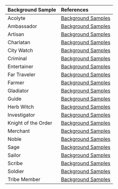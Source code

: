 | Background Sample | References |
|:-----|:----------|
| Acolyte | [Background Samples](https://lolindhir.github.io/PnP/rules/creation/character_creation/backgrounds/backgrounds_samples) |
| Ambassador | [Background Samples](https://lolindhir.github.io/PnP/rules/creation/character_creation/backgrounds/backgrounds_samples) |
| Artisan | [Background Samples](https://lolindhir.github.io/PnP/rules/creation/character_creation/backgrounds/backgrounds_samples) |
| Charlatan | [Background Samples](https://lolindhir.github.io/PnP/rules/creation/character_creation/backgrounds/backgrounds_samples) |
| City Watch | [Background Samples](https://lolindhir.github.io/PnP/rules/creation/character_creation/backgrounds/backgrounds_samples) |
| Criminal | [Background Samples](https://lolindhir.github.io/PnP/rules/creation/character_creation/backgrounds/backgrounds_samples) |
| Entertainer | [Background Samples](https://lolindhir.github.io/PnP/rules/creation/character_creation/backgrounds/backgrounds_samples) |
| Far Traveler | [Background Samples](https://lolindhir.github.io/PnP/rules/creation/character_creation/backgrounds/backgrounds_samples) |
| Farmer | [Background Samples](https://lolindhir.github.io/PnP/rules/creation/character_creation/backgrounds/backgrounds_samples) |
| Gladiator | [Background Samples](https://lolindhir.github.io/PnP/rules/creation/character_creation/backgrounds/backgrounds_samples) |
| Guide | [Background Samples](https://lolindhir.github.io/PnP/rules/creation/character_creation/backgrounds/backgrounds_samples) |
| Herb Witch | [Background Samples](https://lolindhir.github.io/PnP/rules/creation/character_creation/backgrounds/backgrounds_samples) |
| Investigator | [Background Samples](https://lolindhir.github.io/PnP/rules/creation/character_creation/backgrounds/backgrounds_samples) |
| Knight of the Order | [Background Samples](https://lolindhir.github.io/PnP/rules/creation/character_creation/backgrounds/backgrounds_samples) |
| Merchant | [Background Samples](https://lolindhir.github.io/PnP/rules/creation/character_creation/backgrounds/backgrounds_samples) |
| Noble | [Background Samples](https://lolindhir.github.io/PnP/rules/creation/character_creation/backgrounds/backgrounds_samples) |
| Sage | [Background Samples](https://lolindhir.github.io/PnP/rules/creation/character_creation/backgrounds/backgrounds_samples) |
| Sailor | [Background Samples](https://lolindhir.github.io/PnP/rules/creation/character_creation/backgrounds/backgrounds_samples) |
| Scribe | [Background Samples](https://lolindhir.github.io/PnP/rules/creation/character_creation/backgrounds/backgrounds_samples) |
| Soldier | [Background Samples](https://lolindhir.github.io/PnP/rules/creation/character_creation/backgrounds/backgrounds_samples) |
| Tribe Member | [Background Samples](https://lolindhir.github.io/PnP/rules/creation/character_creation/backgrounds/backgrounds_samples) |

